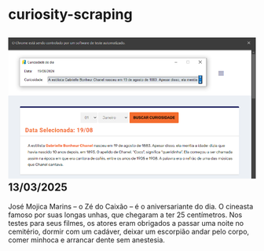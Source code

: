 # curiosity-scraping
![Budget](./execucao.png)
13/03/2025
-
José Mojica Marins – o Zé do Caixão – é o aniversariante do dia. O cineasta famoso por suas longas unhas, que chegaram a ter 25 centímetros. Nos testes para seus filmes, os atores eram obrigados a passar uma noite no cemitério, dormir com um cadáver, deixar um escorpião andar pelo corpo, comer minhoca e arrancar dente sem anestesia.
